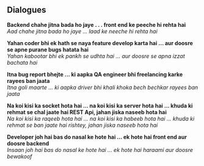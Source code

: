 ## Dialogues 

**Backend chahe jitna bada ho jaye . . . front end ke peeche hi rehta hai**  
_Aad chahe jitna bada ho jaye ... laad ke neeche hi rehta hai_

**Yahan coder bhi ek hath se naya feature develop karta hai ... aur doosre se apne purane bugs hatata hai**   
_Yahan kabootar bhi ek pankh se udhta hai ... aur doosre se apna izzat bachata hai_

**Itna bug report bhejte ... ki aapka QA engineer bhi freelancing karke rayees ban jaata**   
_Itna goli maarte ... ki aapka driver bhi khali khoka bech bechkar rayees ban jaata_

**Na koi kisi ka socket hota hai ... na koi kisi ka server hota hai ... khuda ki rehmat se chal jaate hai REST Api, jahan jiska naseeb hota hai**   
_Na koi kisi ka raqeeb hota hai ... na koi kisi ka habeeb hota hai ... khuda ki rehmat se ban jaate hai rishtey, jahan jiska naseeb hota hai_

**Developer joh hai bas do nasal ke hote hai ... ek hote hai front end aur doosre backend**   
_Insaan joh hai bas do nasal ke hote hai ... ek hote hai haraami aur doosre bewakoof_   

